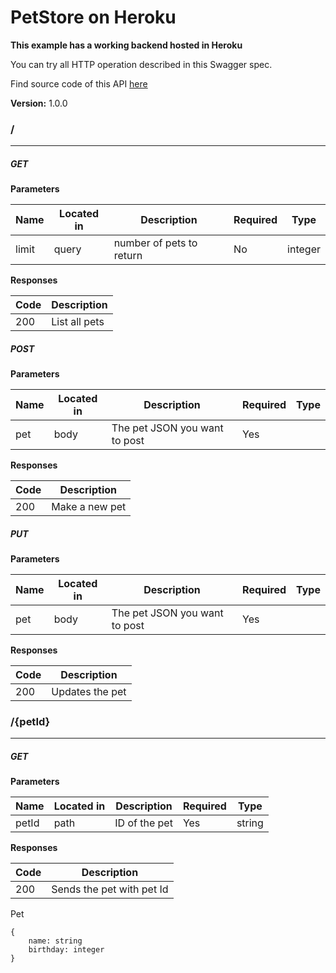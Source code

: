 PetStore on Heroku
==================
**This example has a working backend hosted in Heroku**

You can try all HTTP operation described in this Swagger spec.

Find source code of this API [here](https://github.com/mohsen1/petstore-api)


**Version:** 1.0.0

### /
---
##### ***GET***
**Parameters**

| Name | Located in | Description | Required | Type |
| ---- | ---------- | ----------- | -------- | ---- |
| limit | query | number of pets to return | No | integer |

**Responses**

| Code | Description |
| ---- | ----------- |
| 200 | List all pets |

##### ***POST***
**Parameters**

| Name | Located in | Description | Required | Type |
| ---- | ---------- | ----------- | -------- | ---- |
| pet | body | The pet JSON you want to post | Yes |  |

**Responses**

| Code | Description |
| ---- | ----------- |
| 200 | Make a new pet |

##### ***PUT***
**Parameters**

| Name | Located in | Description | Required | Type |
| ---- | ---------- | ----------- | -------- | ---- |
| pet | body | The pet JSON you want to post | Yes |  |

**Responses**

| Code | Description |
| ---- | ----------- |
| 200 | Updates the pet |

### /{petId}
---
##### ***GET***
**Parameters**

| Name | Located in | Description | Required | Type |
| ---- | ---------- | ----------- | -------- | ---- |
| petId | path | ID of the pet | Yes | string |

**Responses**

| Code | Description |
| ---- | ----------- |
| 200 | Sends the pet with pet Id |

<a name="pet"></a>Pet  
```
{
	name: string
	birthday: integer
}
```